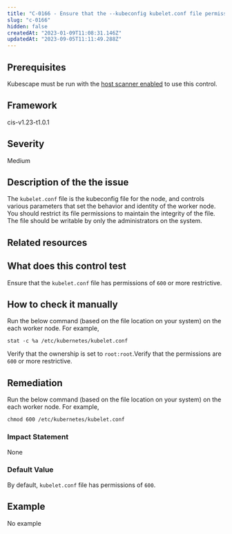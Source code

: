```yaml
---
title: "C-0166 - Ensure that the --kubeconfig kubelet.conf file permissions are set to 600 or more restrictive"
slug: "c-0166"
hidden: false
createdAt: "2023-01-09T11:08:31.146Z"
updatedAt: "2023-09-05T11:11:49.288Z"
---
```

## Prerequisites
Kubescape must be run with the [host scanner enabled](../scanning.md#the-host-scanner) to use this control.
## Framework
cis-v1.23-t1.0.1
## Severity
Medium
## Description of the the issue
The `kubelet.conf` file is the kubeconfig file for the node, and controls various parameters that set the behavior and identity of the worker node. You should restrict its file permissions to maintain the integrity of the file. The file should be writable by only the administrators on the system.
## Related resources

## What does this control test
Ensure that the `kubelet.conf` file has permissions of `600` or more restrictive.
## How to check it manually
Run the below command (based on the file location on your system) on the each worker node. For example,

 
```
stat -c %a /etc/kubernetes/kubelet.conf

```
 Verify that the ownership is set to `root:root`.Verify that the permissions are `600` or more restrictive.
## Remediation
Run the below command (based on the file location on your system) on the each worker node. For example,

 
```
chmod 600 /etc/kubernetes/kubelet.conf

```
### Impact Statement
None
### Default Value
By default, `kubelet.conf` file has permissions of `600`.
## Example
No example